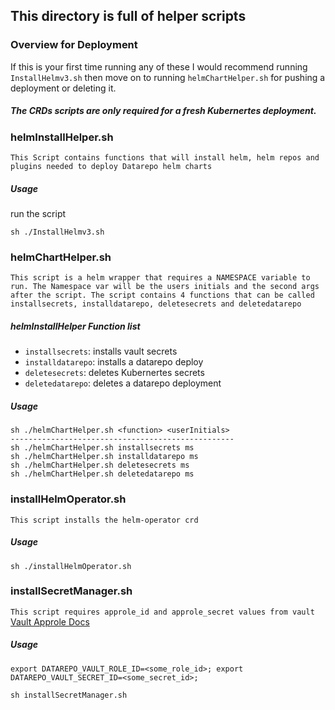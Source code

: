 ## This directory is full of helper scripts

### Overview for Deployment
If this is your first time running any of these I would recommend running `InstallHelmv3.sh` then move on to running `helmChartHelper.sh` for pushing a deployment or deleting it.
##### The CRDs scripts are only required for a fresh Kubernertes deployment.

### helmInstallHelper.sh
`This Script contains functions that will install helm, helm repos and plugins needed to deploy Datarepo helm charts`
##### Usage
run the script
```
sh ./InstallHelmv3.sh
```
### helmChartHelper.sh
`This script is a helm wrapper that requires a NAMESPACE variable to run. The Namespace var will be the users initials and the second args after the script. The script contains 4 functions that can be called installsecrets, installdatarepo, deletesecrets and deletedatarepo`
##### helmInstallHelper Function list
- `installsecrets`: installs vault secrets
- `installdatarepo`: installs a datarepo deploy
- `deletesecrets`: deletes Kubernertes secrets
- `deletedatarepo`: deletes a datarepo deployment

##### Usage

```
sh ./helmChartHelper.sh <function> <userInitials>
--------------------------------------------------
sh ./helmChartHelper.sh installsecrets ms
sh ./helmChartHelper.sh installdatarepo ms
sh ./helmChartHelper.sh deletesecrets ms
sh ./helmChartHelper.sh deletedatarepo ms

```

### installHelmOperator.sh
`This script installs the helm-operator crd`

##### Usage
```
sh ./installHelmOperator.sh
```

### installSecretManager.sh
`This script requires approle_id and approle_secret values from vault`
[Vault Approle Docs](https://www.vaultproject.io/docs/auth/approle.html)
##### Usage
```
export DATAREPO_VAULT_ROLE_ID=<some_role_id>; export DATAREPO_VAULT_SECRET_ID=<some_secret_id>;

sh installSecretManager.sh
```
